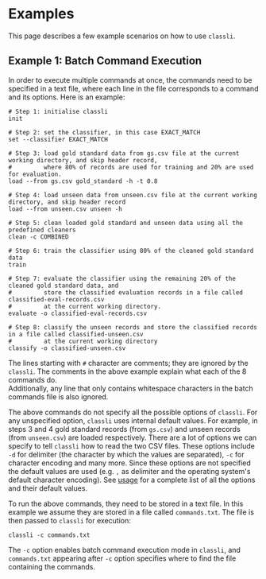 # Examples

This page describes a few example scenarios on how to use `classli`.


## Example 1: Batch Command Execution

In order to execute multiple commands at once, the commands need to be specified in a text file, where each line in the file corresponds to a command and its options.
Here is an example:

    # Step 1: initialise classli
    init
    
    # Step 2: set the classifier, in this case EXACT_MATCH
    set --classifier EXACT_MATCH
    
    # Step 3: load gold standard data from gs.csv file at the current working directory, and skip header record,
    #         where 80% of records are used for training and 20% are used for evaluation.
    load --from gs.csv gold_standard -h -t 0.8
    
    # Step 4: load unseen data from unseen.csv file at the current working directory, and skip header record
    load --from unseen.csv unseen -h
    
    # Step 5: clean loaded gold standard and unseen data using all the predefined cleaners
    clean -c COMBINED
    
    # Step 6: train the classifier using 80% of the cleaned gold standard data
    train
    
    # Step 7: evaluate the classifier using the remaining 20% of the cleaned gold standard data, and
    #         store the classified evaluation records in a file called classified-eval-records.csv 
    #         at the current working directory.
    evaluate -o classified-eval-records.csv
    
    # Step 8: classify the unseen records and store the classified records in a file called classified-unseen.csv
    #         at the current working directory 
    classify -o classified-unseen.csv

The lines starting with `#` character are comments; they are ignored by the `classli`. The comments in the above example explain what each of the 8 commands do.  
Additionally, any line that only contains whitespace characters in the batch commands file is also ignored.

The above commands do not specify all the possible options of `classli`. 
For any unspecified option, `classli` uses internal default values.
For example, in steps 3 and 4 gold standard records (from `gs.csv`) and unseen records (from `unseen.csv`) are loaded respectively. 
There are a lot of options we can specify to tell `classli` how to read the two CSV files. These options include `-d` for delimiter (the character by which the values are separated), `-c` for character encoding and many more.
Since these options are not specified the default values are used (e.g. `,` as delimiter and the operating system's default character encoding). See [usage](usage.html) for a complete list of all the options and their default values.

To run the above commands, they need to be stored in a text file. In this example we assume they are stored in a file called `commands.txt`.
The file is then passed to `classli` for execution:

    classli -c commands.txt

The `-c` option enables batch command execution mode in `classli`, and `commands.txt` appearing after `-c` option specifies where to find the file containing the commands.


<!--

## Example 1: Simple Classification of Records

Assume we would like to classify the following strings to :

    cat walking on the wall
    dog barking at the car
    monkey hanging off the tree
    ape looking at the sea
    bear looking a bit pale
    snail leaving a trail

-->
